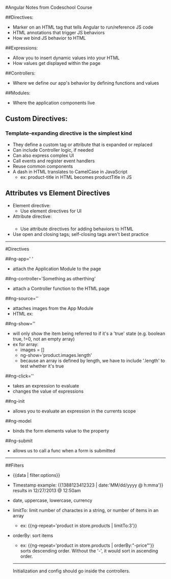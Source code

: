 #Angular Notes from Codeschool Course

##Directives:
- Marker on an HTML tag that tells Angular to run/reference JS code
- HTML annotations that trigger JS behaviors
- How we bind JS behavior to HTML

##Expressions:
- Allow you to insert dynamic values into your HTML
- How values get displayed within the page

##Controllers:
- Where we define our app's behavior by defining functions and values

##Modules:
- Where the application components live

## Custom Directives:
### Template-expanding directive is the simplest kind
- They define a custom tag or attribute that is expanded or replaced
- Can include Controller logic, if needed
- Can also express complex UI
- Call events and register event handlers
- Reuse common components
- A dash in HTML translates to CamelCase in JavaScript
	- ex: product-title in HTML becomes productTitle in JS

## Attributes vs Element Directives
- Element directive: <product-title></product-title>
	- Use element directives for UI
- Attribute directive: <h3 product-title></h3>
	- Use attribute directives for adding behaviors to HTML
- Use open and closing tags; self-closing tags aren't best practice

---
#Directives

##ng-app=' '
- attach the Application Module to the page

##ng-controller='Something as otherthing'
- attach a Controller function to the HTML page

##ng-source=''
- attaches images from the App Module
- HTML ex: <img ng-src='{{product.images[0]}}'/>

##ng-show=''
- will only show the item being referred to if it's a 'true' state (e.g. boolean true, !=0, not an empty array)
- ex for array: 
	- images = []
	- ng-show='product.images.length'
	- because an array is defined by length, we have to include '.length' to test whether it's true

##ng-click=''
- takes an expression to evaluate
- changes the value of expressions

##ng-init
- allows you to evaluate an expression in the currents scope

##ng-model
- binds the form elements value to the property

##ng-submit
- allows us to call a func when a form is submitted

---

##Filters
- {{data | filter:options}}
- Timestamp example: {{1388123412323 | date:'MM/dd/yyyy @ h:mma'}} results in 12/27/2013 @ 12:50am
- date, uppercase, lowercase, currency
- limitTo: limit number of charactes in a string, or number of items in an array
	- ex: {{ng-repeat='product in store.products | limitTo:3'}}
- orderBy: sort items
	- ex: {{ng-repeat='product in store.products | orderBy:"-price"'}} sorts descending order. Without the '-', it would sort in ascending order.

	---

	Initialization and config should go inside the controllers.

